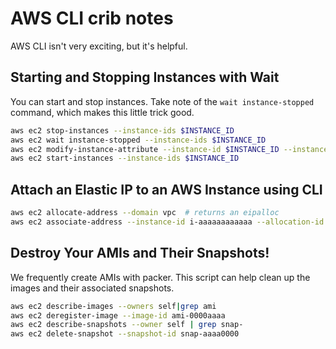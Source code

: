 # AWS CLI crib notes

AWS CLI isn't very exciting, but it's helpful.

## Starting and Stopping Instances with Wait

You can start and stop instances.  Take note of the `wait instance-stopped` command, which makes this little trick good.

```sh
aws ec2 stop-instances --instance-ids $INSTANCE_ID 
aws ec2 wait instance-stopped --instance-ids $INSTANCE_ID
aws ec2 modify-instance-attribute --instance-id $INSTANCE_ID --instance-type $INSTANCE_TYPE 
aws ec2 start-instances --instance-ids $INSTANCE_ID
```

## Attach an Elastic IP to an AWS Instance using CLI

```sh
aws ec2 allocate-address --domain vpc  # returns an eipalloc
aws ec2 associate-address --instance-id i-aaaaaaaaaaaa --allocation-id eipalloc-000000000000
```

## Destroy Your AMIs and Their Snapshots!

We frequently create AMIs with packer. This script can help clean
up the images and their associated snapshots.

```sh
aws ec2 describe-images --owners self|grep ami
aws ec2 deregister-image --image-id ami-0000aaaa
aws ec2 describe-snapshots --owner self | grep snap-
aws ec2 delete-snapshot --snapshot-id snap-aaaa0000
```
